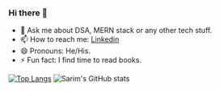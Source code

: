 ### Hi there 👋



- 💬 Ask me about DSA, MERN stack or any other tech stuff.
- 📫 How to reach me: [Linkedin](https://www.linkedin.com/in/sarim2000/) 
- 😄 Pronouns: He/His.
- ⚡ Fun fact: I find time to read books.

[![Top Langs](https://github-readme-stats.vercel.app/api/top-langs/?username=sarim2000&theme=tokyonight)](https://github.com/sarim2000/github-readme-stats)
![Sarim's GitHub stats](https://github-readme-stats.vercel.app/api?username=sarim2000&show_icons=true&theme=tokyonight)

